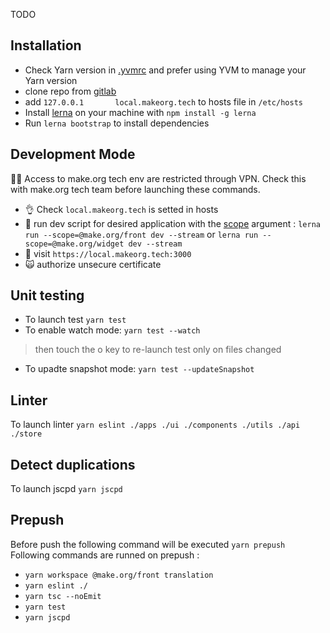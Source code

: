 TODO


## Installation 

- Check Yarn version in [.yvmrc](https://gitlab.com/makeorg/platform/front/-/blob/preproduction/.yvmrc) and prefer using YVM to manage your Yarn version
- clone repo from [gitlab](https://gitlab.com/makeorg/platform/monofront)
- add `127.0.0.1       local.makeorg.tech` to hosts file in `/etc/hosts`
- Install [lerna](https://github.com/lerna/lerna) on your machine with `npm install -g lerna`
- Run `lerna bootstrap` to install dependencies


## Development Mode
:guardsman: Access to make.org tech env are restricted through VPN. Check this with make.org tech team before launching these commands.
*  :ok_hand: Check `local.makeorg.tech` is setted in hosts
*  :construction_worker: run dev script for desired application with the [scope](https://github.com/lerna/lerna/tree/main/core/filter-options#--scope-glob) argument : `lerna run --scope=@make.org/front dev --stream` or `lerna run --scope=@make.org/widget dev --stream`
*  :see_no_evil: visit `https://local.makeorg.tech:3000`
*  :scream_cat: authorize unsecure certificate

## Unit testing
*  To launch test `yarn test`
*  To enable watch mode: `yarn test --watch`
> then touch the o key to re-launch test only on files changed
*  To upadte snapshot mode: `yarn test --updateSnapshot`

## Linter
To launch linter `yarn eslint ./apps ./ui ./components ./utils ./api ./store`

## Detect duplications
To launch jscpd `yarn jscpd`

## Prepush 
Before push the following command will be executed `yarn prepush`
Following commands are runned on prepush :
  - `yarn workspace @make.org/front translation`
  - `yarn eslint ./`
  - `yarn tsc --noEmit`
  - `yarn test`
  - `yarn jscpd`